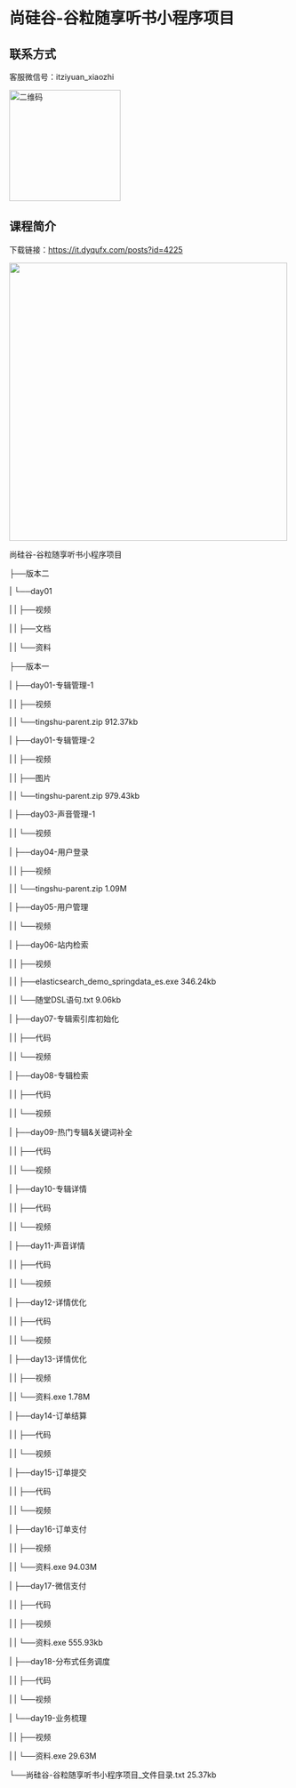 # 尚硅谷-谷粒随享听书小程序项目

## 联系方式

客服微信号：itziyuan_xiaozhi

<img src="https://ziyuanyun.oss-cn-guangzhou.aliyuncs.com/common/20240614073449/666b82192834a.jpg" width="200" height="200" alt="二维码">

## 课程简介

下载链接：https://it.dyqufx.com/posts?id=4225

<img src="https://ziyuanyun.oss-cn-guangzhou.aliyuncs.com/yun/20240704073004/6685defcb01f2.jpg" width="500" alt="">

  

 尚硅谷-谷粒随享听书小程序项目

 ├──版本二

 | └──day01

 | | ├──视频

 | | ├──文档

 | | └──资料

 ├──版本一

 | ├──day01-专辑管理-1

 | | ├──视频

 | | └──tingshu-parent.zip 912.37kb

 | ├──day01-专辑管理-2

 | | ├──视频

 | | ├──图片

 | | └──tingshu-parent.zip 979.43kb

 | ├──day03-声音管理-1

 | | └──视频

 | ├──day04-用户登录

 | | ├──视频

 | | └──tingshu-parent.zip 1.09M

 | ├──day05-用户管理

 | | └──视频

 | ├──day06-站内检索

 | | ├──视频

 | | ├──elasticsearch_demo_springdata_es.exe 346.24kb

 | | └──随堂DSL语句.txt 9.06kb

 | ├──day07-专辑索引库初始化

 | | ├──代码

 | | └──视频

 | ├──day08-专辑检索

 | | ├──代码

 | | └──视频

 | ├──day09-热门专辑&amp;关键词补全

 | | ├──代码

 | | └──视频

 | ├──day10-专辑详情

 | | ├──代码

 | | └──视频

 | ├──day11-声音详情

 | | ├──代码

 | | └──视频

 | ├──day12-详情优化

 | | ├──代码

 | | └──视频

 | ├──day13-详情优化

 | | ├──视频

 | | └──资料.exe 1.78M

 | ├──day14-订单结算

 | | ├──代码

 | | └──视频

 | ├──day15-订单提交

 | | ├──代码

 | | └──视频

 | ├──day16-订单支付

 | | ├──视频

 | | └──资料.exe 94.03M

 | ├──day17-微信支付

 | | ├──代码

 | | ├──视频

 | | └──资料.exe 555.93kb

 | ├──day18-分布式任务调度

 | | ├──代码

 | | └──视频

 | └──day19-业务梳理

 | | ├──视频

 | | └──资料.exe 29.63M

 └──尚硅谷-谷粒随享听书小程序项目_文件目录.txt 25.37kb

  